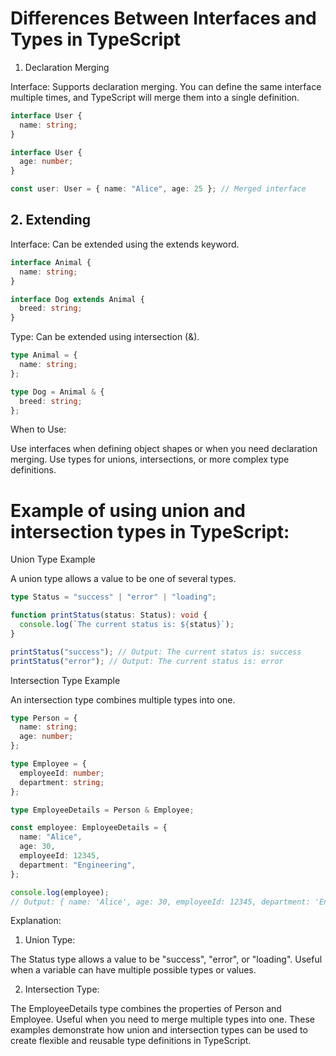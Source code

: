 # Differences Between Interfaces and Types in TypeScript

1. Declaration Merging

Interface: Supports declaration merging. You can define the same interface multiple times, and TypeScript will merge them into a single definition.

```typescript
interface User {
  name: string;
}

interface User {
  age: number;
}

const user: User = { name: "Alice", age: 25 }; // Merged interface
```

## 2. Extending

Interface: Can be extended using the extends keyword.

```typescript
interface Animal {
  name: string;
}

interface Dog extends Animal {
  breed: string;
}
```

Type: Can be extended using intersection (&).

```typescript
type Animal = {
  name: string;
};

type Dog = Animal & {
  breed: string;
};
```

When to Use:

Use interfaces when defining object shapes or when you need declaration merging.
Use types for unions, intersections, or more complex type definitions.

# Example of using union and intersection types in TypeScript:

Union Type Example

A union type allows a value to be one of several types.

```typescript
type Status = "success" | "error" | "loading";

function printStatus(status: Status): void {
  console.log(`The current status is: ${status}`);
}

printStatus("success"); // Output: The current status is: success
printStatus("error"); // Output: The current status is: error
```

Intersection Type Example

An intersection type combines multiple types into one.

```typescript
type Person = {
  name: string;
  age: number;
};

type Employee = {
  employeeId: number;
  department: string;
};

type EmployeeDetails = Person & Employee;

const employee: EmployeeDetails = {
  name: "Alice",
  age: 30,
  employeeId: 12345,
  department: "Engineering",
};

console.log(employee);
// Output: { name: 'Alice', age: 30, employeeId: 12345, department: 'Engineering' }
```

Explanation:

1. Union Type:

The Status type allows a value to be "success", "error", or "loading".
Useful when a variable can have multiple possible types or values.

2. Intersection Type:

The EmployeeDetails type combines the properties of Person and Employee.
Useful when you need to merge multiple types into one.
These examples demonstrate how union and intersection types can be used to create flexible and reusable type definitions in TypeScript.
